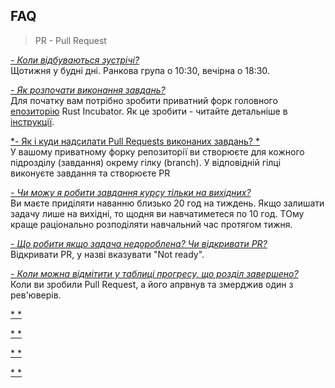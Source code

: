 ## FAQ

> PR - Pull Request

<ins>*- Коли відбуваються зустрічі?*</ins><br/>
Щотижня у будні дні. Ранкова група о 10:30, вечірна о 18:30. 

<ins>*- Як розпочати виконання завдань?*</ins><br/>
Для початку вам потрібно зробити приватний форк головного [епозиторію](https://github.com/rust-lang-ua/rust_incubator_eng) Rust Incubator. Як це зробити - читайте детальніше в [інструкції](https://github.com/rust-lang-ua/rust_incubator_eng#before-you-start).

<ins>*- Як і куди надсилати Pull Requests виконаних завдань? *</ins><br/>
У вашому приватному форку репозиторії ви створюєте для кожного підрозділу (завдання) окрему гілку (branch). У відповідній гілці виконуєте завдання та створюєте PR

<ins>*- Чи можу я робити завдання курсу тільки на вихідних?*</ins><br/>
Ви маєте приділяти наванню близько 20 год на тиждень. Якщо залишати задачу лише на вихідні, то щодня ви навчатиметеся по 10 год. ТОму краще раціонально розподіляти навчальний час протягом тижня.

<ins>*- Що робити якщо задача недороблена? Чи відкривати PR?*</ins><br/>
Відкривати PR, у назві вказувати "Not ready".

<ins>*- Коли можна відмітити у таблиці прогресу, що розділ завершено?*</ins><br/>
Коли ви зробили Pull Request, а його апрвнув та змерджив один з рев'юверів.

<ins>* *</ins><br/>

<ins>* *</ins><br/>

<ins>* *</ins><br/>

<ins>* *</ins><br/>
